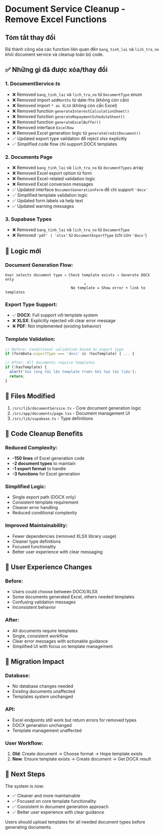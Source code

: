 # Document Service Cleanup - Remove Excel Functions

## Tóm tắt thay đổi

Đã thành công xóa các function liên quan đến `bang_tinh_lai` và `lich_tra_no` khỏi document service và cleanup toàn bộ code.

## ✅ Những gì đã được xóa/thay đổi

### 1. **DocumentService.ts**
- ❌ Removed `bang_tinh_lai` và `lich_tra_no` từ `DocumentType` enum
- ❌ Removed import `addMonths` từ date-fns (không còn cần)
- ❌ Removed import `* as XLSX` (không còn cần Excel)
- ❌ Removed function `generateInterestCalculationSheet()`
- ❌ Removed function `generateRepaymentScheduleSheet()`
- ❌ Removed function `generateExcelBuffer()`
- ❌ Removed interface `ExcelRow`
- ❌ Removed Excel generation logic từ `generateCreditDocument()`
- ✅ Updated export type validation để reject xlsx explicitly
- ✅ Simplified code flow chỉ support DOCX templates

### 2. **Documents Page**
- ❌ Removed `bang_tinh_lai` và `lich_tra_no` từ `documentTypes` array
- ❌ Removed Excel export option từ form
- ❌ Removed Excel-related validation logic
- ❌ Removed Excel conversion messages
- ✅ Updated interface `DocumentGenerationForm` để chỉ support `'docx'`
- ✅ Simplified template validation logic
- ✅ Updated form labels và help text
- ✅ Updated warning messages

### 3. **Supabase Types**
- ❌ Removed `bang_tinh_lai` và `lich_tra_no` từ `DocumentType`
- ❌ Removed `'pdf' | 'xlsx'` từ `DocumentExportType` (chỉ còn `'docx'`)

## 🔧 Logic mới

### Document Generation Flow:
```
User selects document type → Check template exists → Generate DOCX only
                                    ↓
                              No template = Show error + link to templates
```

### Export Type Support:
- ✅ **DOCX**: Full support với template system
- ❌ **XLSX**: Explicitly rejected với clear error message  
- ❌ **PDF**: Not implemented (existing behavior)

### Template Validation:
```javascript
// Before: Conditional validation based on export type
if (formData.exportType === 'docx' && !hasTemplate) { ... }

// After: All documents require templates
if (!hasTemplate) {
  alert('Vui lòng tải lên template trước khi tạo tài liệu');
  return;
}
```

## 📁 Files Modified

1. `/src/lib/documentService.ts` - Core document generation logic
2. `/src/app/documents/page.tsx` - Document management UI
3. `/src/lib/supabase.ts` - Type definitions

## 🧹 Code Cleanup Benefits

### Reduced Complexity:
- **-150 lines** of Excel generation code
- **-2 document types** to maintain
- **-1 export format** to handle
- **-3 functions** for Excel generation

### Simplified Logic:
- Single export path (DOCX only)
- Consistent template requirement
- Cleaner error handling
- Reduced conditional complexity

### Improved Maintainability:
- Fewer dependencies (removed XLSX library usage)
- Cleaner type definitions
- Focused functionality
- Better user experience with clear messaging

## 🎯 User Experience Changes

### Before:
- Users could choose between DOCX/XLSX
- Some documents generated Excel, others needed templates
- Confusing validation messages
- Inconsistent behavior

### After:
- All documents require templates
- Single, consistent workflow
- Clear error messages with actionable guidance
- Simplified UI with focus on template management

## 🔄 Migration Impact

### Database:
- No database changes needed
- Existing documents unaffected
- Templates system unchanged

### API:
- Excel endpoints still work but return errors for removed types
- DOCX generation unchanged
- Template management unaffected

### User Workflow:
1. **Old**: Create document → Choose format → Hope template exists
2. **New**: Ensure template exists → Create document → Get DOCX result

## 🚀 Next Steps

The system is now:
- ✅ Cleaner and more maintainable
- ✅ Focused on core template functionality  
- ✅ Consistent in document generation approach
- ✅ Better user experience with clear guidance

Users should upload templates for all needed document types before generating documents.
